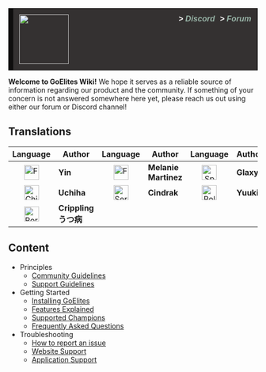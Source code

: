 <style>
@font-face {
  font-family: "UniSans";
  src: url(rtfd-css/UniSansHeavyItalic.otf) format("truetype");
}

.good_announcement {
    background-color: #343131;
	border: 1px solid #0f0e0e;
	border-left: 10px solid #0f0e0e;
	font-size: 16px;
	margin-bottom: 12px;
	text-align: left; 
	padding: 12px; 
	color: white;
}
a.header_link {
	display: inline;
	float: right;
	margin-left: 10px;
    font-family: UniSans,sans-serif;
    font-style: italic;
    font-weight: 700;
	text-decoration: none;
	color: #97b3a6;
}
a.header_link:hover {
	text-decoration:none;
	color: #fcfcfc;
}
a.header_link:visited {
	text-decoration:none;
}
a.header_link span {
	color: #fcfcfc;
}
</style>

<div class="good_announcement"> 
    <img src="https://s.put.re/hzytMBa.png" style="width: 100px;">
    <a class="header_link" href="https://goelites.net"><span>></span> Forum</a>
    <a class="header_link" href="https://discord.gg/m7RctYk"><span>></span> Discord</a>
</div>

**Welcome to GoElites Wiki!** We hope it serves as a reliable source of information regarding our product and the community. If something of your concern is not answered somewhere here yet, please reach us out using either our forum or Discord channel!

## Translations

| Language | Author | Language | Author | Language | Author |
|:--:|--|:--:|--|:--:|--|
| <a href="http://goeliteswiki.readthedocs.io/en/latest/"><img src="https://emojipedia-us.s3.amazonaws.com/thumbs/120/twitter/131/flag-for-united-kingdom_1f1ec-1f1e7.png" alt="French" style="width: 30px;"/></a> | **Yin** | <a href="http://goeliteswiki.readthedocs.io/fr/latest/"><img src="https://emojipedia-us.s3.amazonaws.com/thumbs/120/twitter/131/flag-for-france_1f1eb-1f1f7.png" alt="French" style="width: 30px;"/></a> | **Melanie Martinez** | <a href="http://goeliteswiki.readthedocs.io/es/latest/"><img src="https://emojipedia-us.s3.amazonaws.com/thumbs/120/twitter/131/flag-for-spain_1f1ea-1f1f8.png" alt="Spain" style="width: 30px;"/></a> | **Glaxy** |
| <a href="http://goeliteswiki.readthedocs.io/zh/latest/"><img src="https://emojipedia-us.s3.amazonaws.com/thumbs/120/twitter/131/flag-for-china_1f1e8-1f1f3.png" alt="China" style="width: 30px;"/></a> | **Uchiha** | <a href="http://goeliteswiki.readthedocs.io/sr/latest/"><img src="https://emojipedia-us.s3.amazonaws.com/thumbs/120/twitter/131/flag-for-serbia_1f1f7-1f1f8.png" alt="Serbia" style="width: 30px;"/></a> | **Cindrak** | <a href="http://goeliteswiki.readthedocs.io/pl/latest/"><img src="https://emojipedia-us.s3.amazonaws.com/thumbs/120/twitter/131/flag-for-poland_1f1f5-1f1f1.png" alt="Poland" style="width: 30px;"/></a> | **Yuuki** |
| <a href="http://goeliteswiki.readthedocs.io/pt/latest/"><img src="https://emojipedia-us.s3.amazonaws.com/thumbs/120/twitter/131/flag-for-brazil_1f1e7-1f1f7.png" alt="Portuguese" style="width: 30px;"/></a> | **Crippling うつ病** |



## Content
- Principles
	- [Community Guidelines](CommunityPrinciples/CommunityGuidelines.md)
	- [Support Guidelines](CommunityPrinciples/SupportGuidelines.md)
- Getting Started
	- [Installing GoElites](GettingStarted/Installation.md)
	- [Features Explained](GettingStarted/Features.md)
	- [Supported Champions](GettingStarted/SupportedChampions.md)
	- [Frequently Asked Questions](GettingStarted/FrequentlyAskedQuestions.md)
- Troubleshooting
	- [How to report an issue](Troubleshooting/TroubleshootingReportGuide.md)
	- [Website Support](Troubleshooting/WebsiteTroubleshooting.md)
	- [Application Support](Troubleshooting/ApplicationTroubleshooting.md)
